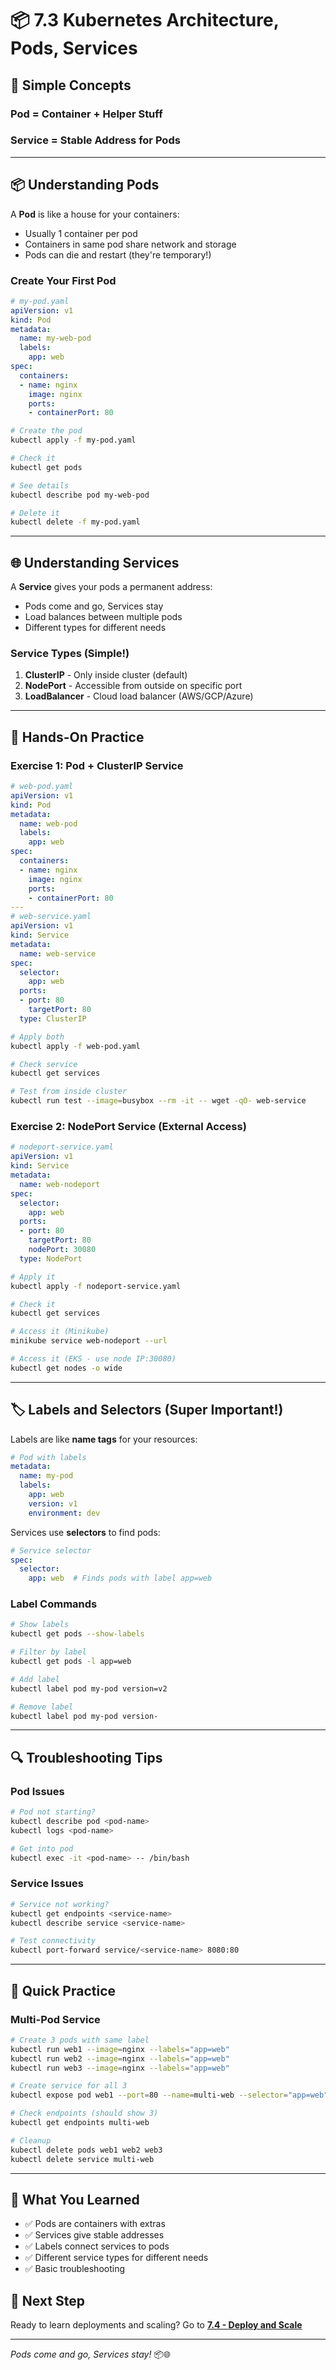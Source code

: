 # 📦 7.3 Kubernetes Architecture, Pods, Services

## 🎯 Simple Concepts

### Pod = Container + Helper Stuff
### Service = Stable Address for Pods

---

## 📦 Understanding Pods

A **Pod** is like a house for your containers:
- Usually 1 container per pod
- Containers in same pod share network and storage
- Pods can die and restart (they're temporary!)

### Create Your First Pod

```yaml
# my-pod.yaml
apiVersion: v1
kind: Pod
metadata:
  name: my-web-pod
  labels:
    app: web
spec:
  containers:
  - name: nginx
    image: nginx
    ports:
    - containerPort: 80
```

```bash
# Create the pod
kubectl apply -f my-pod.yaml

# Check it
kubectl get pods

# See details
kubectl describe pod my-web-pod

# Delete it
kubectl delete -f my-pod.yaml
```

---

## 🌐 Understanding Services

A **Service** gives your pods a permanent address:
- Pods come and go, Services stay
- Load balances between multiple pods
- Different types for different needs

### Service Types (Simple!)

1. **ClusterIP** - Only inside cluster (default)
2. **NodePort** - Accessible from outside on specific port
3. **LoadBalancer** - Cloud load balancer (AWS/GCP/Azure)

---

## 🧪 Hands-On Practice

### Exercise 1: Pod + ClusterIP Service

```yaml
# web-pod.yaml
apiVersion: v1
kind: Pod
metadata:
  name: web-pod
  labels:
    app: web
spec:
  containers:
  - name: nginx
    image: nginx
    ports:
    - containerPort: 80
---
# web-service.yaml
apiVersion: v1
kind: Service
metadata:
  name: web-service
spec:
  selector:
    app: web
  ports:
  - port: 80
    targetPort: 80
  type: ClusterIP
```

```bash
# Apply both
kubectl apply -f web-pod.yaml

# Check service
kubectl get services

# Test from inside cluster
kubectl run test --image=busybox --rm -it -- wget -qO- web-service
```

### Exercise 2: NodePort Service (External Access)

```yaml
# nodeport-service.yaml
apiVersion: v1
kind: Service
metadata:
  name: web-nodeport
spec:
  selector:
    app: web
  ports:
  - port: 80
    targetPort: 80
    nodePort: 30080
  type: NodePort
```

```bash
# Apply it
kubectl apply -f nodeport-service.yaml

# Check it
kubectl get services

# Access it (Minikube)
minikube service web-nodeport --url

# Access it (EKS - use node IP:30080)
kubectl get nodes -o wide
```

---

## 🏷️ Labels and Selectors (Super Important!)

Labels are like **name tags** for your resources:

```yaml
# Pod with labels
metadata:
  name: my-pod
  labels:
    app: web
    version: v1
    environment: dev
```

Services use **selectors** to find pods:

```yaml
# Service selector
spec:
  selector:
    app: web  # Finds pods with label app=web
```

### Label Commands
```bash
# Show labels
kubectl get pods --show-labels

# Filter by label
kubectl get pods -l app=web

# Add label
kubectl label pod my-pod version=v2

# Remove label
kubectl label pod my-pod version-
```

---

## 🔍 Troubleshooting Tips

### Pod Issues
```bash
# Pod not starting?
kubectl describe pod <pod-name>
kubectl logs <pod-name>

# Get into pod
kubectl exec -it <pod-name> -- /bin/bash
```

### Service Issues
```bash
# Service not working?
kubectl get endpoints <service-name>
kubectl describe service <service-name>

# Test connectivity
kubectl port-forward service/<service-name> 8080:80
```

---

## 🧪 Quick Practice

### Multi-Pod Service
```bash
# Create 3 pods with same label
kubectl run web1 --image=nginx --labels="app=web"
kubectl run web2 --image=nginx --labels="app=web"
kubectl run web3 --image=nginx --labels="app=web"

# Create service for all 3
kubectl expose pod web1 --port=80 --name=multi-web --selector="app=web"

# Check endpoints (should show 3)
kubectl get endpoints multi-web

# Cleanup
kubectl delete pods web1 web2 web3
kubectl delete service multi-web
```

---

## 🎯 What You Learned

- ✅ Pods are containers with extras
- ✅ Services give stable addresses
- ✅ Labels connect services to pods
- ✅ Different service types for different needs
- ✅ Basic troubleshooting

## 🚀 Next Step

Ready to learn deployments and scaling? Go to **[7.4 - Deploy and Scale](../7.4_deploy_scale/)**

---

*Pods come and go, Services stay!* 📦🌐
